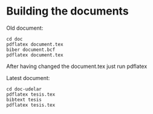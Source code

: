 # Building the documents

Old document:
```
cd doc
pdflatex document.tex
biber document.bcf
pdflatex document.tex
```

After having changed the document.tex just run pdflatex

Latest document:
```
cd doc-udelar
pdflatex tesis.tex
bibtext tesis
pdflatex tesis.tex
```
